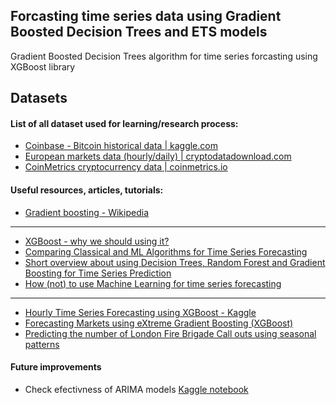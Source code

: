 ## Forcasting time series data using Gradient Boosted Decision Trees and ETS models
Gradient Boosted Decision Trees algorithm for time series forcasting using XGBoost library
## Datasets
#### List of all dataset used for learning/research process:
* [Coinbase - Bitcoin historical data | kaggle.com](https://www.kaggle.com/mczielinski/bitcoin-historical-data)
* [European markets data (hourly/daily) | cryptodatadownload.com](http://www.cryptodatadownload.com/data/euro/)
* [CoinMetrics cryptocurrency data | coinmetrics.io](https://coinmetrics.io/data-downloads/)

#### Useful resources, articles, tutorials:
* [Gradient boosting - Wikipedia](https://en.wikipedia.org/wiki/Gradient_boosting)
---
* [XGBoost - why we should using it?](https://towardsdatascience.com/https-medium-com-vishalmorde-xgboost-algorithm-long-she-may-rein-edd9f99be63d)
* [Comparing Classical and ML Algorithms for Time Series Forecasting](https://machinelearningmastery.com/findings-comparing-classical-and-machine-learning-methods-for-time-series-forecasting/)
* [Short overview about using Decision Trees, Random Forest and Gradient Boosting for Time Series Prediction](https://medium.com/@jakhotiaprerana21/using-decision-trees-random-forest-and-gradient-boosting-for-time-series-prediction-6d6064e3f270)
* [How (not) to use Machine Learning for time series forecasting](https://towardsdatascience.com/how-not-to-use-machine-learning-for-time-series-forecasting-avoiding-the-pitfalls-19f9d7adf424)
---
* [Hourly Time Series Forecasting using XGBoost - Kaggle](https://www.kaggle.com/robikscube/tutorial-time-series-forecasting-with-xgboost)
* [Forecasting Markets using eXtreme Gradient Boosting (XGBoost)](https://blog.quantinsti.com/forecasting-markets-using-extreme-gradient-boosting-xgboost/)
* [Predicting the number of London Fire Brigade Call outs using seasonal patterns](https://www.jpytr.com/post/time-series-with-gradient-boosted-models/)


#### Future improvements
* Check efectivness of ARIMA models [Kaggle notebook](https://www.kaggle.com/praneethji/bitcoin-price-prediction-with-arima)
